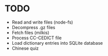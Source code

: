 # TODO

- Read and write files (node-fs)
- Decompress .gz files
- Fetch files (milkis)
- Process CC-CEDICT file
- Load dictionary entries into SQLite database
- Chinese quiz
